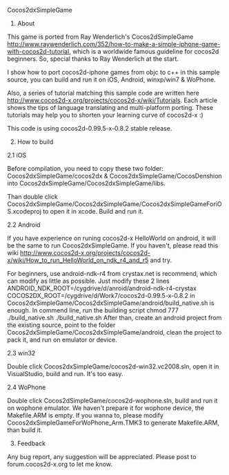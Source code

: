 Cocos2dxSimpleGame 

1. About

This game is ported from Ray Wenderlich's Cocos2dSimpleGame http://www.raywenderlich.com/352/how-to-make-a-simple-iphone-game-with-cocos2d-tutorial, which is a worldwide famous guideline for cocos2d beginners. So, special thanks to Ray Wenderlich at the start.

I show how to port cocos2d-iphone games from objc to c++ in this sample source, you can build and run it on iOS, Android, winxp/win7 & WoPhone.

Also, a series of tutorial matching this sample code are written here http://www.cocos2d-x.org/projects/cocos2d-x/wiki/Tutorials. Each article shows the tips of language translating and multi-platform porting. These tutorials may help you to shorten your learning curve of cocos2d-x :)

This code is using cocos2d-0.99.5-x-0.8.2 stable release.

2. How to build

2.1 iOS

Before compilation, you need to copy these two folder: Cocos2dxSimpleGame/cocos2dx & Cocos2dxSimpleGame/CocosDenshion into Cocos2dxSimpleGame/Cocos2dxSimpleGame/libs.

Than double click Cocos2dxSimpleGame/Cocos2dxSimpleGame/Cocos2dxSimpleGameForiOS.xcodeproj to open it in xcode. Build and run it.

2.2 Android

If you have experience on runing cocos2d-x HelloWorld on android, it will be the same to run Cocos2dxSimpleGame. If you haven't, please read this wiki http://www.cocos2d-x.org/projects/cocos2d-x/wiki/How_to_run_HelloWorld_on_ndk_r4_and_r5 and try.

For beginners, use android-ndk-r4 from crystax.net is recommend, which can modify as little as possible. Just modify these 2 lines 
  ANDROID_NDK_ROOT=/cygdrive/d/anroid/android-ndk-r4-crystax
  COCOS2DX_ROOT=/cygdrive/d/Work7/cocos2d-0.99.5-x-0.8.2
in Cocos2dxSimpleGame/Cocos2dxSimpleGame/android/build_native.sh is enough.  In commend line, run the building script
  chmod 777 ./build_native.sh
  ./build_native.sh
After than, create an android project from the existing source, point to the folder Cocos2dxSimpleGame/Cocos2dxSimpleGame/android, clean the project to pack it, and run on emulator or device.

2.3 win32

Double click Cocos2dxSimpleGame/cocos2d-win32.vc2008.sln, open it in VisualStudio, build and run. It's too easy.

2.4 WoPhone

Double click Cocos2dSimpleGame/cocos2d-wophone.sln, build and run it on wophone emulator. We haven't prepare it for wophone device, the Makefile.ARM is empty. If you wanna to, please modify Cocos2dxSimpleGameForWoPhone_Arm.TMK3 to generate Makefile.ARM, than build it.

3. Feedback

Any bug report, any suggestion will be appreciated. Please post to forum.cocos2d-x.org to let me know. 


